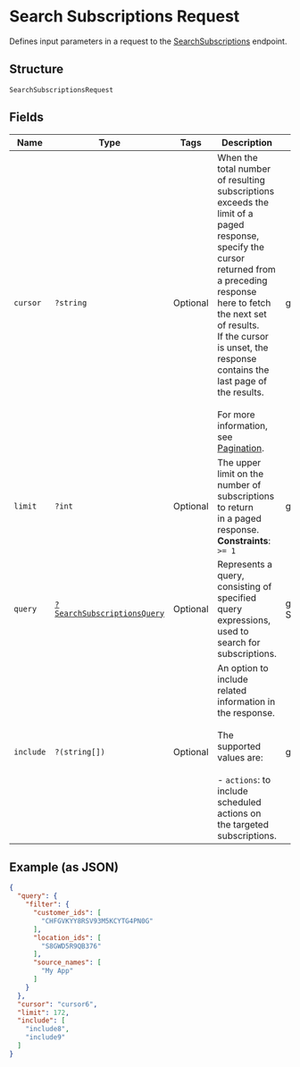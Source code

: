 
# Search Subscriptions Request

Defines input parameters in a request to the
[SearchSubscriptions](../../doc/apis/subscriptions.md#search-subscriptions) endpoint.

## Structure

`SearchSubscriptionsRequest`

## Fields

| Name | Type | Tags | Description | Getter | Setter |
|  --- | --- | --- | --- | --- | --- |
| `cursor` | `?string` | Optional | When the total number of resulting subscriptions exceeds the limit of a paged response,<br>specify the cursor returned from a preceding response here to fetch the next set of results.<br>If the cursor is unset, the response contains the last page of the results.<br><br>For more information, see [Pagination](https://developer.squareup.com/docs/working-with-apis/pagination). | getCursor(): ?string | setCursor(?string cursor): void |
| `limit` | `?int` | Optional | The upper limit on the number of subscriptions to return<br>in a paged response.<br>**Constraints**: `>= 1` | getLimit(): ?int | setLimit(?int limit): void |
| `query` | [`?SearchSubscriptionsQuery`](../../doc/models/search-subscriptions-query.md) | Optional | Represents a query, consisting of specified query expressions, used to search for subscriptions. | getQuery(): ?SearchSubscriptionsQuery | setQuery(?SearchSubscriptionsQuery query): void |
| `include` | `?(string[])` | Optional | An option to include related information in the response.<br><br>The supported values are:<br><br>- `actions`: to include scheduled actions on the targeted subscriptions. | getInclude(): ?array | setInclude(?array include): void |

## Example (as JSON)

```json
{
  "query": {
    "filter": {
      "customer_ids": [
        "CHFGVKYY8RSV93M5KCYTG4PN0G"
      ],
      "location_ids": [
        "S8GWD5R9QB376"
      ],
      "source_names": [
        "My App"
      ]
    }
  },
  "cursor": "cursor6",
  "limit": 172,
  "include": [
    "include8",
    "include9"
  ]
}
```

